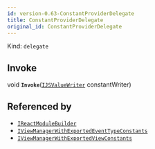 ```yaml
---
id: version-0.63-ConstantProviderDelegate
title: ConstantProviderDelegate
original_id: ConstantProviderDelegate
---
```


Kind: `delegate`

## Invoke
void **`Invoke`**([`IJSValueWriter`](IJSValueWriter) constantWriter)





## Referenced by
- [`IReactModuleBuilder`](IReactModuleBuilder)
- [`IViewManagerWithExportedEventTypeConstants`](IViewManagerWithExportedEventTypeConstants)
- [`IViewManagerWithExportedViewConstants`](IViewManagerWithExportedViewConstants)
